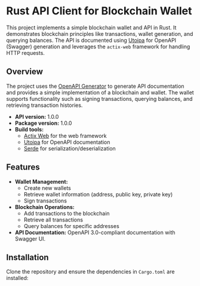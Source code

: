 # Rust API Client for Blockchain Wallet

This project implements a simple blockchain wallet and API in Rust. It demonstrates blockchain principles like transactions, wallet generation, and querying balances. The API is documented using [Utoipa](https://github.com/juhaku/utoipa) for OpenAPI (Swagger) generation and leverages the `actix-web` framework for handling HTTP requests.

## Overview

The project uses the [OpenAPI Generator](https://openapi-generator.tech) to generate API documentation and provides a simple implementation of a blockchain and wallet. The wallet supports functionality such as signing transactions, querying balances, and retrieving transaction histories.

- **API version:** 1.0.0
- **Package version:** 1.0.0
- **Build tools:**
  - [Actix Web](https://actix.rs/) for the web framework
  - [Utoipa](https://github.com/juhaku/utoipa) for OpenAPI documentation
  - [Serde](https://serde.rs/) for serialization/deserialization

## Features

- **Wallet Management:**
  - Create new wallets
  - Retrieve wallet information (address, public key, private key)
  - Sign transactions
- **Blockchain Operations:**
  - Add transactions to the blockchain
  - Retrieve all transactions
  - Query balances for specific addresses
- **API Documentation:** OpenAPI 3.0-compliant documentation with Swagger UI.

## Installation

Clone the repository and ensure the dependencies in `Cargo.toml` are installed:

